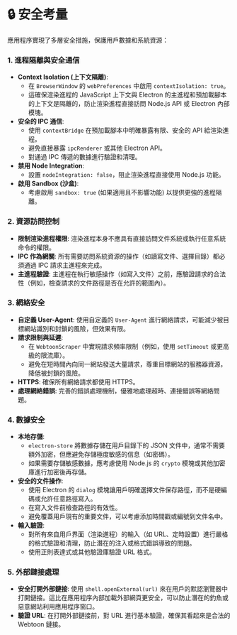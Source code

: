 # 🔒 安全考量

應用程序實現了多層安全措施，保護用戶數據和系統資源：

### 1. 進程隔離與安全通信

- **Context Isolation (上下文隔離)**: 
  - 在 `BrowserWindow` 的 `webPreferences` 中啟用 `contextIsolation: true`。
  - 這確保渲染進程的 JavaScript 上下文與 Electron 的主進程和預加載腳本的上下文是隔離的，防止渲染進程直接訪問 Node.js API 或 Electron 內部模塊。
- **安全的 IPC 通信**:
  - 使用 `contextBridge` 在預加載腳本中明確暴露有限、安全的 API 給渲染進程。
  - 避免直接暴露 `ipcRenderer` 或其他 Electron API。
  - 對通過 IPC 傳遞的數據進行驗證和清理。
- **禁用 Node Integration**: 
  - 設置 `nodeIntegration: false`，阻止渲染進程直接使用 Node.js 功能。
- **啟用 Sandbox (沙盒)**: 
  - 考慮啟用 `sandbox: true` (如果適用且不影響功能) 以提供更強的進程隔離。

### 2. 資源訪問控制

- **限制渲染進程權限**: 渲染進程本身不應具有直接訪問文件系統或執行任意系統命令的權限。
- **IPC 作為網關**: 所有需要訪問系統資源的操作（如讀寫文件、選擇目錄）都必須通過 IPC 請求主進程來完成。
- **主進程驗證**: 主進程在執行敏感操作（如寫入文件）之前，應驗證請求的合法性（例如，檢查請求的文件路徑是否在允許的範圍內）。

### 3. 網絡安全

- **自定義 User-Agent**: 使用自定義的 `User-Agent` 進行網絡請求，可能減少被目標網站識別和封鎖的風險，但效果有限。
- **請求限制與延遲**: 
  - 在 `WebtoonScraper` 中實現請求頻率限制（例如，使用 `setTimeout` 或更高級的限流庫）。
  - 避免在短時間內向同一網站發送大量請求，尊重目標網站的服務器資源，降低被封鎖的風險。
- **HTTPS**: 確保所有網絡請求都使用 HTTPS。
- **處理網絡錯誤**: 完善的錯誤處理機制，優雅地處理超時、連接錯誤等網絡問題。

### 4. 數據安全

- **本地存儲**: 
  - `electron-store` 將數據存儲在用戶目錄下的 JSON 文件中，通常不需要額外加密，但應避免存儲極度敏感的信息（如密碼）。
  - 如果需要存儲敏感數據，應考慮使用 Node.js 的 `crypto` 模塊或其他加密庫進行加密後再存儲。
- **安全的文件操作**: 
  - 使用 Electron 的 `dialog` 模塊讓用戶明確選擇文件保存路徑，而不是硬編碼或允許任意路徑寫入。
  - 在寫入文件前檢查路徑的有效性。
  - 避免覆蓋用戶現有的重要文件，可以考慮添加時間戳或編號到文件名中。
- **輸入驗證**: 
  - 對所有來自用戶界面（渲染進程）的輸入（如 URL、定時設置）進行嚴格的格式驗證和清理，防止潛在的注入或格式錯誤導致的問題。
  - 使用正則表達式或其他驗證庫驗證 URL 格式。

### 5. 外部鏈接處理

- **安全打開外部鏈接**: 使用 `shell.openExternal(url)` 來在用戶的默認瀏覽器中打開鏈接。這比在應用程序內部加載外部網頁更安全，可以防止潛在的釣魚或惡意網站利用應用程序窗口。
- **驗證 URL**: 在打開外部鏈接前，對 URL 進行基本驗證，確保其看起來是合法的 Webtoon 鏈接。 
